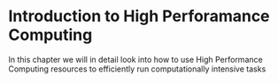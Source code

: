 # Introduction to High Perforamance Computing

In this chapter we will in detail look into how to use High Performance Computing resources to efficiently run computationally intensive tasks

```{tableofcontents}
```